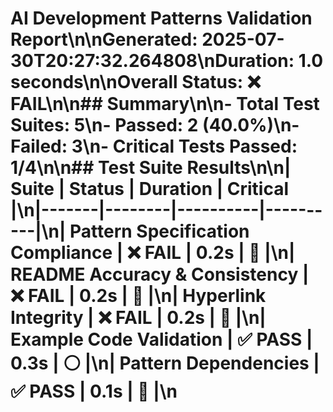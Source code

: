 # AI Development Patterns Validation Report\n\n**Generated:** 2025-07-30T20:27:32.264808\n**Duration:** 1.0 seconds\n\n**Overall Status:** ❌ FAIL\n\n## Summary\n\n- Total Test Suites: 5\n- Passed: 2 (40.0%)\n- Failed: 3\n- Critical Tests Passed: 1/4\n\n## Test Suite Results\n\n| Suite | Status | Duration | Critical |\n|-------|--------|----------|----------|\n| Pattern Specification Compliance | ❌ FAIL | 0.2s | 🔴 |\n| README Accuracy & Consistency | ❌ FAIL | 0.2s | 🔴 |\n| Hyperlink Integrity | ❌ FAIL | 0.2s | 🔴 |\n| Example Code Validation | ✅ PASS | 0.3s | ⚪ |\n| Pattern Dependencies | ✅ PASS | 0.1s | 🔴 |\n